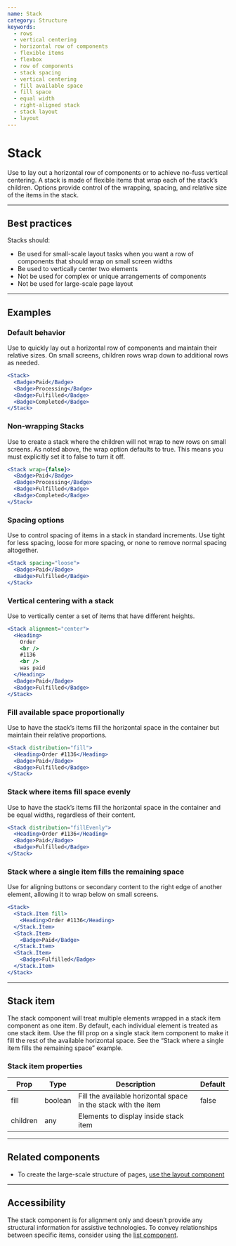 ```yaml
---
name: Stack
category: Structure
keywords:
  - rows
  - vertical centering
  - horizontal row of components
  - flexible items
  - flexbox
  - row of components
  - stack spacing
  - vertical centering
  - fill available space
  - fill space
  - equal width
  - right-aligned stack
  - stack layout
  - layout
---
```


# Stack

Use to lay out a horizontal row of components or to achieve no-fuss vertical
centering. A stack is made of flexible items that wrap each of the stack’s
children. Options provide control of the wrapping, spacing, and relative size of the items in the stack.

---

## Best practices

Stacks should:

- Be used for small-scale layout tasks when you want a row of components that should wrap on small screen widths
- Be used to vertically center two elements
- Not be used for complex or unique arrangements of components
- Not be used for large-scale page layout

---

## Examples

### Default behavior

Use to quickly lay out a horizontal row of components and maintain their relative sizes. On small screens, children rows wrap down to additional rows as needed.

```jsx
<Stack>
  <Badge>Paid</Badge>
  <Badge>Processing</Badge>
  <Badge>Fulfilled</Badge>
  <Badge>Completed</Badge>
</Stack>
```

### Non-wrapping Stacks

Use to create a stack where the children will not wrap to new rows on small screens. As noted above, the wrap option defaults to true. This means you must explicitly set it to false to turn it off.

```jsx
<Stack wrap={false}>
  <Badge>Paid</Badge>
  <Badge>Processing</Badge>
  <Badge>Fulfilled</Badge>
  <Badge>Completed</Badge>
</Stack>
```

### Spacing options

Use to control spacing of items in a stack in standard increments. Use tight for less spacing, loose for more spacing, or none to remove normal spacing altogether.

```jsx
<Stack spacing="loose">
  <Badge>Paid</Badge>
  <Badge>Fulfilled</Badge>
</Stack>
```

### Vertical centering with a stack

Use to vertically center a set of items that have different heights.

```jsx
<Stack alignment="center">
  <Heading>
    Order
    <br />
    #1136
    <br />
    was paid
  </Heading>
  <Badge>Paid</Badge>
  <Badge>Fulfilled</Badge>
</Stack>
```

### Fill available space proportionally

Use to have the stack’s items fill the horizontal space in the container but maintain their relative proportions.

```jsx
<Stack distribution="fill">
  <Heading>Order #1136</Heading>
  <Badge>Paid</Badge>
  <Badge>Fulfilled</Badge>
</Stack>
```

### Stack where items fill space evenly

Use to have the stack’s items fill the horizontal space in the container and be equal widths, regardless of their content.

```jsx
<Stack distribution="fillEvenly">
  <Heading>Order #1136</Heading>
  <Badge>Paid</Badge>
  <Badge>Fulfilled</Badge>
</Stack>
```

### Stack where a single item fills the remaining space

Use for aligning buttons or secondary content to the right edge of another element, allowing it to wrap below on small screens.

```jsx
<Stack>
  <Stack.Item fill>
    <Heading>Order #1136</Heading>
  </Stack.Item>
  <Stack.Item>
    <Badge>Paid</Badge>
  </Stack.Item>
  <Stack.Item>
    <Badge>Fulfilled</Badge>
  </Stack.Item>
</Stack>
```

---

## Stack item

The stack component will treat multiple elements wrapped in a stack item component as one item. By default, each individual element is treated as one stack item. Use the fill prop on a single stack item component to make it fill the rest of the available horizontal space. See the “Stack where a single item fills the remaining space” example.

### Stack item properties

| Prop     | Type    | Description                                                    | Default |
| -------- | ------- | -------------------------------------------------------------- | ------- |
| fill     | boolean | Fill the available horizontal space in the stack with the item | false   |
| children | any     | Elements to display inside stack item                          |         |

---

## Related components

- To create the large-scale structure of pages, [use the layout component](https://polaris.shopify.com/components/structure/layout)

---

## Accessibility

The stack component is for alignment only and doesn’t provide any structural information for assistive technologies. To convey relationships between specific items, consider using the [list component](https://polaris.shopify.com/components/lists-and-tables/list).
